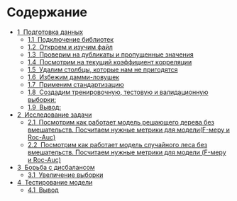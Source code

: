 <h1>Содержание<span class="tocSkip"></span></h1>
<div class="toc"><ul class="toc-item"><li><span><a href="#Подготовка-данных" data-toc-modified-id="Подготовка-данных-1"><span class="toc-item-num">1&nbsp;&nbsp;</span>Подготовка данных</a></span><ul class="toc-item"><li><span><a href="#Подключение-библиотек" data-toc-modified-id="Подключение-библиотек-1.1"><span class="toc-item-num">1.1&nbsp;&nbsp;</span>Подключение библиотек</a></span></li><li><span><a href="#Откроем-и-изучим-файл" data-toc-modified-id="Откроем-и-изучим-файл-1.2"><span class="toc-item-num">1.2&nbsp;&nbsp;</span>Откроем и изучим файл</a></span></li><li><span><a href="#Проверим-на-дубликаты-и-пропущенные-значения" data-toc-modified-id="Проверим-на-дубликаты-и-пропущенные-значения-1.3"><span class="toc-item-num">1.3&nbsp;&nbsp;</span>Проверим на дубликаты и пропущенные значения</a></span></li><li><span><a href="#Посмотрим-на-текущий-коэффициент-корреляции" data-toc-modified-id="Посмотрим-на-текущий-коэффициент-корреляции-1.4"><span class="toc-item-num">1.4&nbsp;&nbsp;</span>Посмотрим на текущий коэффициент корреляции</a></span></li><li><span><a href="#Удалим-столбцы,-которые-нам-не-пригодятся" data-toc-modified-id="Удалим-столбцы,-которые-нам-не-пригодятся-1.5"><span class="toc-item-num">1.5&nbsp;&nbsp;</span>Удалим столбцы, которые нам не пригодятся</a></span></li><li><span><a href="#Избежим-дамми-ловушек" data-toc-modified-id="Избежим-дамми-ловушек-1.6"><span class="toc-item-num">1.6&nbsp;&nbsp;</span>Избежим дамми-ловушек</a></span></li><li><span><a href="#Применим-стандартизацию" data-toc-modified-id="Применим-стандартизацию-1.7"><span class="toc-item-num">1.7&nbsp;&nbsp;</span>Применим стандартизацию</a></span></li><li><span><a href="#Создадим-тренировочную,-тестовую-и-валидационную-выборки:" data-toc-modified-id="Создадим-тренировочную,-тестовую-и-валидационную-выборки:-1.8"><span class="toc-item-num">1.8&nbsp;&nbsp;</span>Создадим тренировочную, тестовую и валидационную выборки:</a></span></li><li><span><a href="#Вывод:" data-toc-modified-id="Вывод:-1.9"><span class="toc-item-num">1.9&nbsp;&nbsp;</span>Вывод:</a></span></li></ul></li><li><span><a href="#Исследование-задачи" data-toc-modified-id="Исследование-задачи-2"><span class="toc-item-num">2&nbsp;&nbsp;</span>Исследование задачи</a></span><ul class="toc-item"><li><span><a href="#Посмотрим-как-работает-модель-решающего-дерева-без-вмешательств.-Посчитаем-нужные-метрики-для-модели(F-меру-и-Roc-Auc)" data-toc-modified-id="Посмотрим-как-работает-модель-решающего-дерева-без-вмешательств.-Посчитаем-нужные-метрики-для-модели(F-меру-и-Roc-Auc)-2.1"><span class="toc-item-num">2.1&nbsp;&nbsp;</span>Посмотрим как работает модель решающего дерева без вмешательств. Посчитаем нужные метрики для модели(F-меру и Roc-Auc)</a></span></li><li><span><a href="#Посмотрим-как-работает-модель-случайного-леса-без-вмешательств.-Посчитаем-нужные-метрики-для-модели-(F-меру-и-Roc-Auc)" data-toc-modified-id="Посмотрим-как-работает-модель-случайного-леса-без-вмешательств.-Посчитаем-нужные-метрики-для-модели-(F-меру-и-Roc-Auc)-2.2"><span class="toc-item-num">2.2&nbsp;&nbsp;</span>Посмотрим как работает модель случайного леса без вмешательств. Посчитаем нужные метрики для модели (F-меру и Roc-Auc)</a></span></li></ul></li><li><span><a href="#Борьба-с-дисбалансом" data-toc-modified-id="Борьба-с-дисбалансом-3"><span class="toc-item-num">3&nbsp;&nbsp;</span>Борьба с дисбалансом</a></span><ul class="toc-item"><li><span><a href="#Увеличение-выборки" data-toc-modified-id="Увеличение-выборки-3.1"><span class="toc-item-num">3.1&nbsp;&nbsp;</span>Увеличение выборки</a></span></li></ul></li><li><span><a href="#Тестирование-модели" data-toc-modified-id="Тестирование-модели-4"><span class="toc-item-num">4&nbsp;&nbsp;</span>Тестирование модели</a></span><ul class="toc-item"><li><span><a href="#Вывод" data-toc-modified-id="Вывод:-4.1"><span class="toc-item-num">4.1&nbsp;&nbsp;</span>Вывод</a></span></li></ul></li></div>
